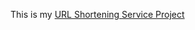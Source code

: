This is my [URL Shortening Service Project](https://roadmap.sh/projects/url-shortening-service "URL Shortening Service Project")

